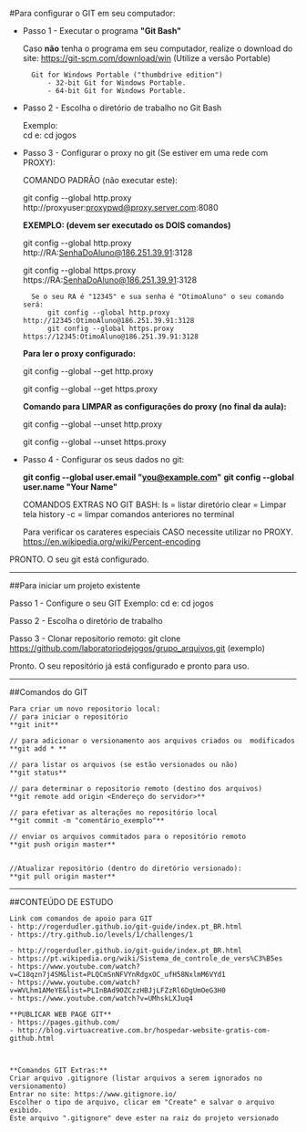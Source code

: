 #Para configurar o GIT em seu computador:

- Passo 1 - Executar o programa **"Git Bash"**

	Caso **não** tenha o programa em seu computador, realize o download do site: https://git-scm.com/download/win
		(Utilize a versão Portable)
		
		Git for Windows Portable ("thumbdrive edition")
			- 32-bit Git for Windows Portable.
			- 64-bit Git for Windows Portable.
			

- Passo 2 - Escolha o diretório de trabalho no Git Bash
	
	Exemplo: 	
		cd e:
		cd jogos
				

- Passo 3 - Configurar o proxy no git (Se estiver em uma rede com PROXY):
	
	COMANDO PADRÃO (não executar este):
	
	git config --global http.proxy http://proxyuser:proxypwd@proxy.server.com:8080

	**EXEMPLO: (devem ser executado os DOIS comandos)**
	
	git config --global http.proxy http://RA:SenhaDoAluno@186.251.39.91:3128
	
	git config --global https.proxy https://RA:SenhaDoAluno@186.251.39.91:3128

		Se o seu RA é "12345" e sua senha é "OtimoAluno" o seu comando será:
			git config --global http.proxy http://12345:OtimoAluno@186.251.39.91:3128
			git config --global https.proxy https://12345:OtimoAluno@186.251.39.91:3128

		
	**Para ler o proxy configurado:**
	
	git config --global --get http.proxy
	
	git config --global --get https.proxy

	**Comando para LIMPAR as configurações do proxy (no final da aula):**
	
	git config --global --unset http.proxy
	
	git config --global --unset https.proxy
	
	
- Passo 4 - Configurar os seus dados no git:
	
	
	**git config --global user.email "you@example.com"**
	**git config --global user.name "Your Name"**
	
	
	
    COMANDOS EXTRAS NO GIT BASH:
	ls = listar diretório
	clear = Limpar tela
	history -c = limpar comandos anteriores no terminal
	
	Para verificar os carateres especiais CASO necessite utilizar no PROXY.
	https://en.wikipedia.org/wiki/Percent-encoding
	
	
	
PRONTO. O seu git está configurado.


----------------------------------------------------------------

##Para iniciar um projeto existente


Passo 1 - Configure o seu GIT
	Exemplo: 	cd e:
				cd jogos
				
				
Passo 2 - Escolha o diretório de trabalho

	
Passo 3 - Clonar repositorio remoto:
	git clone https://github.com/laboratoriodejogos/grupo_arquivos.git   (exemplo)


Pronto. O seu repositório já está configurado e pronto para uso.



--------------------------------------------------------------------


##Comandos do GIT

	Para criar um novo repositorio local:
	// para iniciar o repositório
	**git init**

	// para adicionar o versionamento aos arquivos criados ou  modificados
	**git add * **

	// para listar os arquivos (se estão versionados ou não)
	**git status**
	
	// para determinar o repositorio remoto (destino dos arquivos)
	**git remote add origin <Endereço do servidor>**

	// para efetivar as alterações no repositório local
	**git commit -m "comentário_exemplo"**

	// enviar os arquivos commitados para o repositório remoto
	**git push origin master**

	
	//Atualizar repositório (dentro do diretório versionado):
	**git pull origin master**
	
	
---------------------------------------------------------------------


##CONTEÚDO DE ESTUDO 

	Link com comandos de apoio para GIT
	- http://rogerdudler.github.io/git-guide/index.pt_BR.html
	- https://try.github.io/levels/1/challenges/1	

	- http://rogerdudler.github.io/git-guide/index.pt_BR.html
	- https://pt.wikipedia.org/wiki/Sistema_de_controle_de_vers%C3%B5es
	- https://www.youtube.com/watch?v=C18qzn7j4SM&list=PLQCmSnNFVYnRdgxOC_ufH58NxlmM6VYd1
	- https://www.youtube.com/watch?v=WVLhm1AMeYE&list=PLInBAd9OZCzzHBJjLFZzRl6DgUmOeG3H0
	- https://www.youtube.com/watch?v=UMhskLXJuq4	

	**PUBLICAR WEB PAGE GIT**
	- https://pages.github.com/
	- http://blog.virtuacreative.com.br/hospedar-website-gratis-com-github.html
	
    
	
	**Comandos GIT Extras:**
	Criar arquivo .gitignore (listar arquivos a serem ignorados no versionamento)
	Entrar no site: https://www.gitignore.io/
	Escolher o tipo de arquivo, clicar em "Create" e salvar o arquivo exibido.
	Este arquivo ".gitignore" deve ester na raiz do projeto versionado


